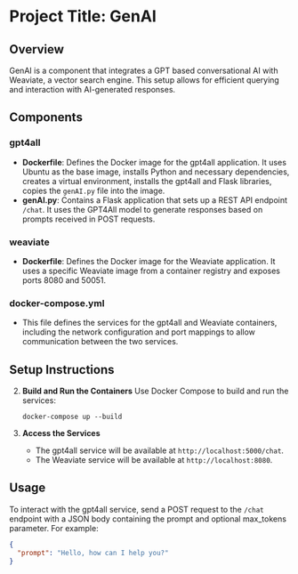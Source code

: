 # Project Title: GenAI

## Overview
GenAI is a component that integrates a GPT based conversational AI with Weaviate, a vector search engine. This setup allows for efficient querying and interaction with AI-generated responses.

## Components

### gpt4all
- **Dockerfile**: Defines the Docker image for the gpt4all application. It uses Ubuntu as the base image, installs Python and necessary dependencies, creates a virtual environment, installs the gpt4all and Flask libraries, copies the `genAI.py` file into the image.
- **genAI.py**: Contains a Flask application that sets up a REST API endpoint `/chat`. It uses the GPT4All model to generate responses based on prompts received in POST requests.

### weaviate
- **Dockerfile**: Defines the Docker image for the Weaviate application. It uses a specific Weaviate image from a container registry and exposes ports 8080 and 50051.

### docker-compose.yml
- This file defines the services for the gpt4all and Weaviate containers, including the network configuration and port mappings to allow communication between the two services.

## Setup Instructions

2. **Build and Run the Containers**
   Use Docker Compose to build and run the services:
   ```
   docker-compose up --build
   ```

3. **Access the Services**
   - The gpt4all service will be available at `http://localhost:5000/chat`.
   - The Weaviate service will be available at `http://localhost:8080`.

## Usage
To interact with the gpt4all service, send a POST request to the `/chat` endpoint with a JSON body containing the prompt and optional max_tokens parameter. For example:
```json
{
  "prompt": "Hello, how can I help you?"
}
```